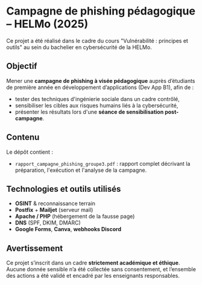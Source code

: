# Campagne de phishing pédagogique – HELMo (2025)

Ce projet a été réalisé dans le cadre du cours "Vulnérabilité : principes et outils" au sein du bachelier en cybersécurité de la HELMo.

## Objectif

Mener une **campagne de phishing à visée pédagogique** auprès d’étudiants de première année en développement d’applications (Dev App B1), afin de :

- tester des techniques d'ingénierie sociale dans un cadre contrôlé,
- sensibiliser les cibles aux risques humains liés à la cybersécurité,
- présenter les résultats lors d'une **séance de sensibilisation post-campagne**.

## Contenu

Le dépôt contient :

- `rapport_campagne_phishing_groupe3.pdf` : rapport complet décrivant la préparation, l'exécution et l'analyse de la campagne.

## Technologies et outils utilisés

- **OSINT** & reconnaissance terrain
- **Postfix** + **Mailjet** (serveur mail)
- **Apache / PHP** (hébergement de la fausse page)
- **DNS** (SPF, DKIM, DMARC)
- **Google Forms**, **Canva**, **webhooks Discord**

## Avertissement

Ce projet s’inscrit dans un cadre **strictement académique et éthique**. Aucune donnée sensible n’a été collectée sans consentement, et l’ensemble des actions a été validé et encadré par les enseignants responsables.
